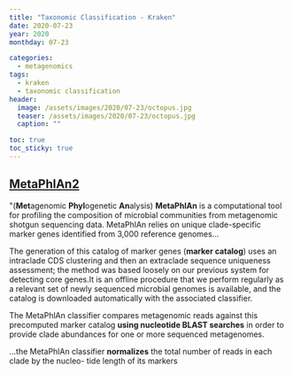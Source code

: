 ```yaml
---
title: "Taxonomic Classification - Kraken"
date: 2020-07-23
year: 2020
monthday: 07-23

categories:
  - metagenomics
tags:
  - kraken
  - taxonomic classification
header:
  image: /assets/images/2020/07-23/octopus.jpg
  teaser: /assets/images/2020/07-23/octopus.jpg
  caption: ""

toc: true
toc_sticky: true
---
```

## [MetaPhlAn2](http://huttenhower.sph.harvard.edu/metaphlan)
"(**Met**agenomic **Phyl**ogenetic **An**alysis) **MetaPhlAn** is a computational tool for profiling the composition of microbial communities from metagenomic shotgun sequencing data. MetaPhlAn relies on unique clade-specific marker genes identified from 3,000 reference genomes...

The generation of this catalog of marker genes (**marker catalog**) uses an intraclade CDS clustering and then an extraclade sequence uniqueness assessment; the method was based loosely on our previous system for detecting core genes.It is an offline procedure that we perform regularly as a relevant set of newly sequenced microbial genomes is available, and the catalog is downloaded automatically with the associated classifier.

The MetaPhlAn classifier compares metagenomic reads against
this precomputed marker catalog **using nucleotide BLAST searches** in order to provide clade abundances for one or more sequenced metagenomes.

...the MetaPhlAn classifier **normalizes** the total number of reads in each clade by the nucleo- tide length of its markers
